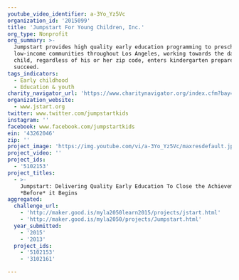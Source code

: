 ```yaml
---
youtube_video_identifier: a-3Yo_Yz5Vc
organization_id: '2015099'
title: 'Jumpstart For Young Children, Inc.'
org_type: Nonprofit
org_summary: >-
  Jumpstart provides high quality early education programming to preschools in
  low-income communities throughout Los Angeles, working towards the day every
  child, regardless of his or her zip code, enters kindergarten prepared to
  succeed.
tags_indicators:
  - Early childhood
  - Education & youth
charity_navigator_url: 'https://www.charitynavigator.org/index.cfm?bay=search.profile&ein=43262046'
organization_website:
  - www.jstart.org
twitter: www.twitter.com/jumpstartkids
instagram: ''
facebook: www.facebook.com/jumpstartkids
ein: '43262046'
zip: ''
project_image: 'https://img.youtube.com/vi/a-3Yo_Yz5Vc/maxresdefault.jpg'
project_video: ''
project_ids:
  - '5102153'
project_titles:
  - >-
    Jumpstart: Delivering Quality Early Education To Close the Achievement Gap
    *Before* it Begins
aggregated:
  challenge_url:
    - 'http://maker.good.is/myla2050learn2015/projects/jstart.html'
    - 'http://maker.good.is/myla2050/projects/Jumpstart.html'
  year_submitted:
    - '2015'
    - '2013'
  project_ids:
    - '5102153'
    - '3102161'

---
```

